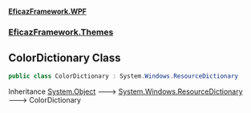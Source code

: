 #### [EficazFramework.WPF](EficazFrameworkWPF.md 'EficazFramework WPF')
### [EficazFramework.Themes](EficazFrameworkWPF.md#EficazFramework.Themes 'EficazFramework.Themes')

## ColorDictionary Class

```csharp
public class ColorDictionary : System.Windows.ResourceDictionary
```

Inheritance [System.Object](https://docs.microsoft.com/en-us/dotnet/api/System.Object 'System.Object') &#129106; [System.Windows.ResourceDictionary](https://docs.microsoft.com/en-us/dotnet/api/System.Windows.ResourceDictionary 'System.Windows.ResourceDictionary') &#129106; ColorDictionary